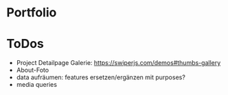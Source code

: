 # Portfolio

# ToDos

- Project Detailpage Galerie: https://swiperjs.com/demos#thumbs-gallery
- About-Foto
- data aufräumen: features ersetzen/ergänzen mit purposes?
- media queries
